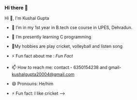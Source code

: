 ### Hi there 👋

Hi 👋, I'm Kushal Gupta


- 🔭 I’m in my 1st year in B.tech cse course in UPES, Dehradun.
- 🌱 I’m presently learning  C programming 
- 💬My hobbies are play cricket, volleyball and listen song

- ⚡ Fun fact about me :   *Fun Fact*
- 📫 How to reach me: contact - 6350154238 and gmail- kushalgupta20004@gmail.com
- 😄 Pronouns: He/him
- ⚡ Fun fact: I like cricket 
-->
